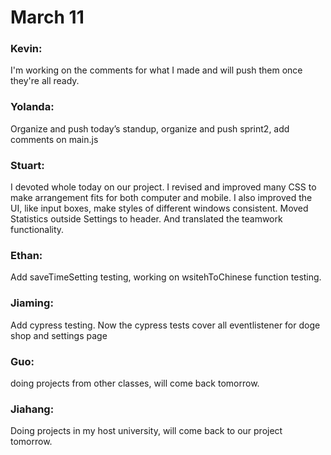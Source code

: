 # March 11

### Kevin:
I'm working on the comments for what I made and will push them once they're all ready.

### Yolanda:
Organize and push today’s standup, organize and push sprint2, add comments on main.js

### Stuart:
I devoted whole today on our project. I revised and improved many CSS to make arrangement fits for both computer and mobile. I also improved the UI, like input boxes, make styles of different windows consistent. Moved Statistics outside Settings to header. And translated the teamwork functionality.

### Ethan:
Add saveTimeSetting testing, working on wsitehToChinese function testing.

### Jiaming:
Add cypress testing. Now the cypress tests cover all eventlistener for doge shop and settings page

### Guo:
doing projects from other classes, will come back tomorrow.

### Jiahang:
Doing projects in my host university, will come back to our project tomorrow.